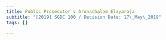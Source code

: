 ```yaml
---
title: Public Prosecutor v Arunachalam Elayaraja
subtitle: "[2019] SGDC 100 / Decision Date: 17\_May\_2019"
tags: []

---
```

